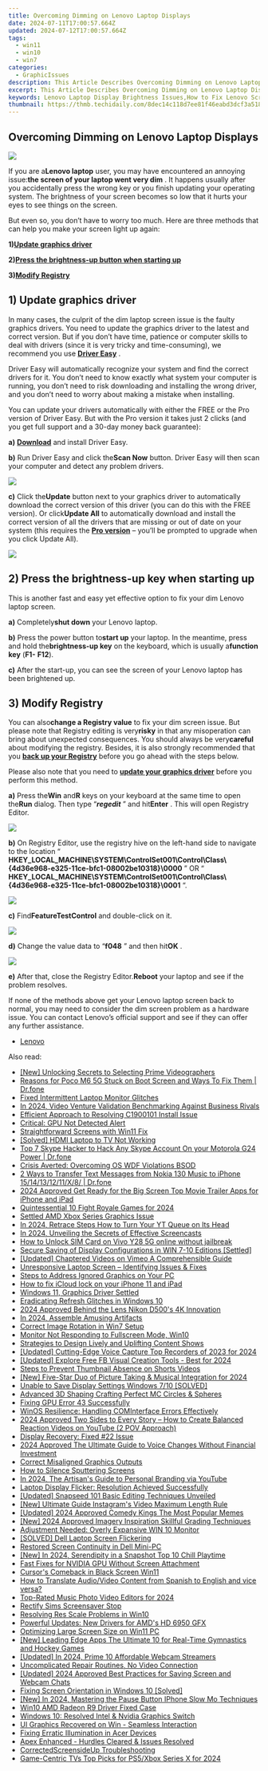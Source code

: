 ```yaml
---
title: Overcoming Dimming on Lenovo Laptop Displays
date: 2024-07-11T17:00:57.664Z
updated: 2024-07-12T17:00:57.664Z
tags:
  - win11
  - win10
  - win7
categories:
  - GraphicIssues
description: This Article Describes Overcoming Dimming on Lenovo Laptop Displays
excerpt: This Article Describes Overcoming Dimming on Lenovo Laptop Displays
keywords: Lenovo Laptop Display Brightness Issues,How to Fix Lenovo Screen Fade Problem,Lenovo Laptop Display Dimming Troubleshooting,Resolving Lenovo Screen Brightness Reduction,Lenovo Display Adjustment Tips,Maintaining Lenovo Laptop Screen Brightness,Lenovo Display Fade Fixes and Updates
thumbnail: https://thmb.techidaily.com/8dec14c118d7ee81f46eabd3dcf3a5188bbf56bf80fdef23b5e5cacf3addecc5.jpg
---
```


## Overcoming Dimming on Lenovo Laptop Displays

![](https://images.drivereasy.com/wp-content/uploads/2017/10/img_59dad7accf3cc.jpg)

 If you are a**Lenovo laptop** user, you may have encountered an annoying issue:**the screen of your laptop went very dim** . It happens usually after you accidentally press the wrong key or you finish updating your operating system. The brightness of your screen becomes so low that it hurts your eyes to see things on the screen.

 But even so, you don’t have to worry too much. Here are three methods that can help you make your screen light up again:

 **1)[Update graphics driver](#a)**

 **2)[Press the brightness-up button when starting up](#b)**

 **3)[Modify Registry](#c)**

## 1) Update graphics driver

 In many cases, the culprit of the dim laptop screen issue is the faulty graphics drivers. You need to update the graphics driver to the latest and correct version. But if you don’t have time, patience or computer skills to deal with drivers (since it is very tricky and time-consuming), we recommend you use [**Driver Easy**](https://tools.techidaily.com/drivereasy/download/) .

 Driver Easy will automatically recognize your system and find the correct drivers for it. You don’t need to know exactly what system your computer is running, you don’t need to risk downloading and installing the wrong driver, and you don’t need to worry about making a mistake when installing.

 You can update your drivers automatically with either the FREE or the Pro version of Driver Easy. But with the Pro version it takes just 2 clicks (and you get full support and a 30-day money back guarantee):

**a)** [**Download**](https://tools.techidaily.com/drivereasy/download/) and install Driver Easy.

**b)** Run Driver Easy and click the**Scan Now** button. Driver Easy will then scan your computer and detect any problem drivers.

![](https://images.drivereasy.com/wp-content/uploads/2017/07/img_597858796d417.png)

**c)**  Click the**Update** button next to your graphics driver to automatically download the correct version of this driver (you can do this with the FREE version). Or click**Update All** to automatically download and install the correct version of all the drivers that are missing or out of date on your system (this requires the [**Pro version**](https://tools.techidaily.com/drivereasy/download/) – you’ll be prompted to upgrade when you click Update All).

![](https://images.drivereasy.com/wp-content/uploads/2017/07/img_597859a7e365f.jpg)

## 2) Press the brightness-up key when starting up

 This is another fast and easy yet effective option to fix your dim Lenovo laptop screen.

**a)**  Completely**shut down** your Lenovo laptop.

**b)**  Press the power button to**start up** your laptop. In the meantime, press and hold the**brightness-up key** on the keyboard, which is usually a**function key** (**F1-** **F12**).

**c)**  After the start-up, you can see the screen of your Lenovo laptop has been brightened up.

## 3) Modify Registry

 You can also**change a Registry value** to fix your dim screen issue. But please note that Registry editing is very**risky** in that any misoperation can bring about unexpected consequences. You should always be very**careful** about modifying the registry. Besides, it is also strongly recommended that you [**back up your Registry**](https://tools.techidaily.com/drivereasy/download/) before you go ahead with the steps below.

 Please also note that you need to [**update your graphics driver**](#a) before you perform this method.

**a)**  Press the**Win** and**R** keys on your keyboard at the same time to open the**Run** dialog. Then type “_**regedit**_ ” and hit**Enter** . This will open Registry Editor.

![](https://images.drivereasy.com/wp-content/uploads/2017/07/img_597862b688206.png)

**b)**  On Registry Editor, use the registry hive on the left-hand side to navigate to the location “ **HKEY\_LOCAL\_MACHINE\\SYSTEM\\ControlSet001\\Control\\Class\\{4d36e968-e325-11ce-bfc1-08002be10318}\\0000** ” OR “ **HKEY\_LOCAL\_MACHINE\\SYSTEM\\ControlSet001\\Control\\Class\\{4d36e968-e325-11ce-bfc1-08002be10318}\\0001** “.

![](https://images.drivereasy.com/wp-content/uploads/2017/07/img_597866ac4e53d.jpg)

**c)**  Find**FeatureTestControl** and double-click on it.

![](https://images.drivereasy.com/wp-content/uploads/2017/07/img_597867284d454.png)

**d)**  Change the value data to “**f048** ” and then hit**OK** .

![](https://images.drivereasy.com/wp-content/uploads/2017/07/img_597867f178db8.png)

**e)** After that, close the Registry Editor.**Reboot** your laptop and see if the problem resolves.

 If none of the methods above get your Lenovo laptop screen back to normal, you may need to consider the dim screen problem as a hardware issue. You can contact Lenovo’s official support and see if they can offer any further assistance.

* [Lenovo](https://tools.techidaily.com/drivereasy/download/)

<ins class="adsbygoogle"
     style="display:block"
     data-ad-format="autorelaxed"
     data-ad-client="ca-pub-7571918770474297"
     data-ad-slot="1223367746"></ins>



<ins class="adsbygoogle"
     style="display:block"
     data-ad-client="ca-pub-7571918770474297"
     data-ad-slot="8358498916"
     data-ad-format="auto"
     data-full-width-responsive="true"></ins>



<span class="atpl-alsoreadstyle">Also read:</span>
<div><ul>
<li><a href="https://some-approaches.techidaily.com/new-unlocking-secrets-to-selecting-prime-videographers/"><u>[New] Unlocking Secrets to Selecting Prime Videographers</u></a></li>
<li><a href="https://fix-guide.techidaily.com/reasons-for-poco-m6-5g-stuck-on-boot-screen-and-ways-to-fix-them-drfone-by-drfone-fix-android-problems-fix-android-problems/"><u>Reasons for Poco M6 5G Stuck on Boot Screen and Ways To Fix Them | Dr.fone</u></a></li>
<li><a href="https://graphic-issues.techidaily.com/fixed-intermittent-laptop-monitor-glitches/"><u>Fixed Intermittent Laptop Monitor Glitches</u></a></li>
<li><a href="https://facebook-video-share.techidaily.com/in-2024-video-venture-validation-benchmarking-against-business-rivals/"><u>In 2024, Video Venture Validation  Benchmarking Against Business Rivals</u></a></li>
<li><a href="https://graphic-issues.techidaily.com/efficient-approach-to-resolving-c1900101-install-issue/"><u>Efficient Approach to Resolving C1900101 Install Issue</u></a></li>
<li><a href="https://graphic-issues.techidaily.com/critical-gpu-not-detected-alert/"><u>Critical: GPU Not Detected Alert</u></a></li>
<li><a href="https://graphic-issues.techidaily.com/straightforward-screens-with-win11-fix/"><u>Straightforward Screens with Win11 Fix</u></a></li>
<li><a href="https://graphic-issues.techidaily.com/solved-hdmi-laptop-to-tv-not-working/"><u>[Solved] HDMI Laptop to TV Not Working</u></a></li>
<li><a href="https://location-social.techidaily.com/top-7-skype-hacker-to-hack-any-skype-account-on-your-motorola-g24-power-drfone-by-drfone-virtual-android/"><u>Top 7 Skype Hacker to Hack Any Skype Account On your Motorola G24 Power | Dr.fone</u></a></li>
<li><a href="https://graphic-issues.techidaily.com/crisis-averted-overcoming-os-wdf-violations-bsod/"><u>Crisis Averted: Overcoming OS WDF Violations BSOD</u></a></li>
<li><a href="https://blog-min.techidaily.com/2-ways-to-transfer-text-messages-from-nokia-130-music-to-iphone-1514131211x8-drfone-by-drfone-transfer-from-android-transfer-from-android/"><u>2 Ways to Transfer Text Messages from Nokia 130 Music to iPhone 15/14/13/12/11/X/8/ | Dr.fone</u></a></li>
<li><a href="https://ai-driven-video-production.techidaily.com/2024-approved-get-ready-for-the-big-screen-top-movie-trailer-apps-for-iphone-and-ipad/"><u>2024 Approved Get Ready for the Big Screen Top Movie Trailer Apps for iPhone and iPad</u></a></li>
<li><a href="https://visual-screen-recording.techidaily.com/quintessential-10-fight-royale-games-for-2024/"><u>Quintessential 10 Fight Royale Games for 2024</u></a></li>
<li><a href="https://graphic-issues.techidaily.com/settled-amd-xbox-series-graphics-issue/"><u>Settled AMD Xbox Series Graphics Issue</u></a></li>
<li><a href="https://youtube-stream.techidaily.com/in-2024-retrace-steps-how-to-turn-your-yt-queue-on-its-head/"><u>In 2024, Retrace Steps  How to Turn Your YT Queue on Its Head</u></a></li>
<li><a href="https://on-screen-recording.techidaily.com/in-2024-unveiling-the-secrets-of-effective-screencasts/"><u>In 2024, Unveiling the Secrets of Effective Screencasts</u></a></li>
<li><a href="https://sim-unlock.techidaily.com/how-to-unlock-sim-card-on-vivo-y28-5g-online-without-jailbreak-by-drfone-android/"><u>How to Unlock SIM Card on Vivo Y28 5G online without jailbreak</u></a></li>
<li><a href="https://graphic-issues.techidaily.com/secure-saving-of-display-configurations-in-win-7-10-editions-settled/"><u>Secure Saving of Display Configurations in WIN 7-10 Editions [Settled]</u></a></li>
<li><a href="https://vimeo-videos.techidaily.com/updated-chaptered-videos-on-vimeo-a-comprehensible-guide/"><u>[Updated] Chaptered Videos on Vimeo  A Comprehensible Guide</u></a></li>
<li><a href="https://graphic-issues.techidaily.com/unresponsive-laptop-screen-identifying-issues-and-fixes/"><u>Unresponsive Laptop Screen – Identifying Issues & Fixes</u></a></li>
<li><a href="https://graphic-issues.techidaily.com/steps-to-address-ignored-graphics-on-your-pc/"><u>Steps to Address Ignored Graphics on Your PC</u></a></li>
<li><a href="https://activate-lock.techidaily.com/how-to-fix-icloud-lock-on-your-iphone-11-and-ipad-by-drfone-ios/"><u>How to fix iCloud lock on your iPhone 11 and iPad</u></a></li>
<li><a href="https://graphic-issues.techidaily.com/windows-11-graphics-driver-settled/"><u>Windows 11, Graphics Driver Settled</u></a></li>
<li><a href="https://graphic-issues.techidaily.com/eradicating-refresh-glitches-in-windows-10/"><u>Eradicating Refresh Glitches in Windows 10</u></a></li>
<li><a href="https://fox-links.techidaily.com/2024-approved-behind-the-lens-nikon-d500s-4k-innovation/"><u>2024 Approved  Behind the Lens  Nikon D500's 4K Innovation</u></a></li>
<li><a href="https://extra-tips.techidaily.com/in-2024-assemble-amusing-artifacts/"><u>In 2024, Assemble Amusing Artifacts</u></a></li>
<li><a href="https://graphic-issues.techidaily.com/correct-image-rotation-in-win7-setup/"><u>Correct Image Rotation in Win7 Setup</u></a></li>
<li><a href="https://graphic-issues.techidaily.com/monitor-not-responding-to-fullscreen-mode-win10/"><u>Monitor Not Responding to Fullscreen Mode, Win10</u></a></li>
<li><a href="https://youtube-clips.techidaily.com/strategies-to-design-lively-and-uplifting-content-shows/"><u>Strategies to Design Lively and Uplifting Content Shows</u></a></li>
<li><a href="https://screen-mirroring-recording.techidaily.com/updated-cutting-edge-voice-capture-top-recorders-of-2023-for-2024/"><u>[Updated] Cutting-Edge Voice Capture  Top Recorders of 2023 for 2024</u></a></li>
<li><a href="https://facebook-clips.techidaily.com/updated-explore-free-fb-visual-creation-tools-best-for-2024/"><u>[Updated] Explore Free FB Visual Creation Tools - Best for 2024</u></a></li>
<li><a href="https://youtube-tips.techidaily.com/-to-prevent-thumbnail-absence-on-shorts-videos/"><u>Steps to Prevent Thumbnail Absence on Shorts Videos</u></a></li>
<li><a href="https://fox-http.techidaily.com/new-five-star-duo-of-picture-taking-and-musical-integration-for-2024/"><u>[New] Five-Star Duo of Picture Taking & Musical Integration for 2024</u></a></li>
<li><a href="https://graphic-issues.techidaily.com/unable-to-save-display-settings-windows-710-solved/"><u>Unable to Save Display Settings Windows 7/10 [SOLVED]</u></a></li>
<li><a href="https://visual-screen-recording.techidaily.com/advanced-3d-shaping-crafting-perfect-mc-circles-and-spheres/"><u>Advanced 3D Shaping  Crafting Perfect MC Circles & Spheres</u></a></li>
<li><a href="https://graphic-issues.techidaily.com/fixing-gpu-error-43-successfully/"><u>Fixing GPU Error 43 Successfully</u></a></li>
<li><a href="https://graphic-issues.techidaily.com/winos-resilience-handling-cominterface-errors-effectively/"><u>WinOS Resilience: Handling COMInterface Errors Effectively</u></a></li>
<li><a href="https://youtube-stream.techidaily.com/2024-approved-two-sides-to-every-story-how-to-create-balanced-reaction-videos-on-youtube-2-pov-approach/"><u>2024 Approved  Two Sides to Every Story – How to Create Balanced Reaction Videos on YouTube (2 POV Approach)</u></a></li>
<li><a href="https://graphic-issues.techidaily.com/display-recovery-fixed-22-issue/"><u>Display Recovery: Fixed #22 Issue</u></a></li>
<li><a href="https://some-tips.techidaily.com/2024-approved-the-ultimate-guide-to-voice-changes-without-financial-investment/"><u>2024 Approved  The Ultimate Guide to Voice Changes Without Financial Investment</u></a></li>
<li><a href="https://graphic-issues.techidaily.com/correct-misaligned-graphics-outputs/"><u>Correct Misaligned Graphics Outputs</u></a></li>
<li><a href="https://graphic-issues.techidaily.com/how-to-silence-sputtering-screens/"><u>How to Silence Sputtering Screens</u></a></li>
<li><a href="https://youtube-help.techidaily.com/in-2024-the-artisans-guide-to-personal-branding-via-youtube/"><u>In 2024, The Artisan's Guide to Personal Branding via YouTube</u></a></li>
<li><a href="https://graphic-issues.techidaily.com/laptop-display-flicker-resolution-achieved-successfully/"><u>Laptop Display Flicker: Resolution Achieved Successfully</u></a></li>
<li><a href="https://fox-hovers.techidaily.com/updated-snapseed-101-basic-editing-techniques-unveiled/"><u>[Updated] Snapseed 101  Basic Editing Techniques Unveiled</u></a></li>
<li><a href="https://instagram-video-recordings.techidaily.com/new-ultimate-guide-instagrams-video-maximum-length-rule/"><u>[New] Ultimate Guide  Instagram's Video Maximum Length Rule</u></a></li>
<li><a href="https://twitter-videos.techidaily.com/updated-2024-approved-comedy-kings-the-most-popular-memes/"><u>[Updated] 2024 Approved  Comedy Kings  The Most Popular Memes</u></a></li>
<li><a href="https://article-helps.techidaily.com/new-2024-approved-imagery-inspiration-skillful-grading-techniques/"><u>[New] 2024 Approved  Imagery Inspiration  Skillful Grading Techniques</u></a></li>
<li><a href="https://graphic-issues.techidaily.com/adjustment-needed-overly-expansive-win-10-monitor/"><u>Adjustment Needed: Overly Expansive WIN 10 Monitor</u></a></li>
<li><a href="https://graphic-issues.techidaily.com/solved-dell-laptop-screen-flickering/"><u>[SOLVED] Dell Laptop Screen Flickering</u></a></li>
<li><a href="https://graphic-issues.techidaily.com/restored-screen-continuity-in-dell-mini-pc/"><u>Restored Screen Continuity in Dell Mini-PC</u></a></li>
<li><a href="https://video-screen-grab.techidaily.com/new-in-2024-serendipity-in-a-snapshot-top-10-chill-playtime/"><u>[New] In 2024, Serendipity in a Snapshot  Top 10 Chill Playtime</u></a></li>
<li><a href="https://graphic-issues.techidaily.com/fast-fixes-for-nvidia-gpu-without-screen-attachment/"><u>Fast Fixes for NVIDIA GPU Without Screen Attachment</u></a></li>
<li><a href="https://graphic-issues.techidaily.com/cursors-comeback-in-black-screen-win11/"><u>Cursor's Comeback in Black Screen Win11</u></a></li>
<li><a href="https://ai-video.techidaily.com/how-to-translate-audiovideo-content-from-spanish-to-english-and-vice-versa/"><u>How to Translate Audio/Video Content from Spanish to English and vice versa?</u></a></li>
<li><a href="https://ai-video-tools.techidaily.com/top-rated-music-photo-video-editors-for-2024/"><u>Top-Rated Music Photo Video Editors for 2024</u></a></li>
<li><a href="https://graphic-issues.techidaily.com/rectify-sims-screensaver-stop/"><u>Rectify Sims Screensaver Stop</u></a></li>
<li><a href="https://graphic-issues.techidaily.com/resolving-res-scale-problems-in-win10/"><u>Resolving Res Scale Problems in Win10</u></a></li>
<li><a href="https://graphic-issues.techidaily.com/powerful-updates-new-drivers-for-amds-hd-6950-gfx/"><u>Powerful Updates: New Drivers for AMD's HD 6950 GFX</u></a></li>
<li><a href="https://graphic-issues.techidaily.com/optimizing-large-screen-size-on-win11-pc/"><u>Optimizing Large Screen Size on Win11 PC</u></a></li>
<li><a href="https://extra-guidance.techidaily.com/new-leading-edge-apps-the-ultimate-10-for-real-time-gymnastics-and-hockey-games/"><u>[New] Leading Edge Apps  The Ultimate 10 for Real-Time Gymnastics and Hockey Games</u></a></li>
<li><a href="https://on-screen-recording.techidaily.com/updated-in-2024-prime-10-affordable-webcam-streamers/"><u>[Updated] In 2024, Prime 10 Affordable Webcam Streamers</u></a></li>
<li><a href="https://graphic-issues.techidaily.com/uncomplicated-repair-routines-no-video-connection/"><u>Uncomplicated Repair Routines, No Video Connection</u></a></li>
<li><a href="https://visual-screen-recording.techidaily.com/updated-2024-approved-best-practices-for-saving-screen-and-webcam-chats/"><u>[Updated] 2024 Approved  Best Practices for Saving Screen and Webcam Chats</u></a></li>
<li><a href="https://graphic-issues.techidaily.com/fixing-screen-orientation-in-windows-10-solved/"><u>Fixing Screen Orientation in Windows 10 [Solved]</u></a></li>
<li><a href="https://digital-screen-recording.techidaily.com/new-in-2024-mastering-the-pause-button-iphone-slow-mo-techniques/"><u>[New] In 2024, Mastering the Pause Button  IPhone Slow Mo Techniques</u></a></li>
<li><a href="https://graphic-issues.techidaily.com/win10-amd-radeon-r9-driver-fixed-case/"><u>Win10 AMD Radeon R9 Driver Fixed Case</u></a></li>
<li><a href="https://graphic-issues.techidaily.com/windows-10-resolved-intel-and-nvidia-graphics-switch/"><u>Windows 10: Resolved Intel & Nvidia Graphics Switch</u></a></li>
<li><a href="https://graphic-issues.techidaily.com/ui-graphics-recovered-on-win-seamless-interaction/"><u>UI Graphics Recovered on Win - Seamless Interaction</u></a></li>
<li><a href="https://graphic-issues.techidaily.com/fixing-erratic-illumination-in-acer-devices/"><u>Fixing Erratic Illumination in Acer Devices</u></a></li>
<li><a href="https://graphic-issues.techidaily.com/apex-enhanced-hurdles-cleared-and-issues-resolved/"><u>Apex Enhanced - Hurdles Cleared & Issues Resolved</u></a></li>
<li><a href="https://graphic-issues.techidaily.com/correctedscreensideup-troubleshooting/"><u>CorrectedScreensideUp Troubleshooting</u></a></li>
<li><a href="https://fox-info.techidaily.com/game-centric-tvs-top-picks-for-ps5xbox-series-x-for-2024/"><u>Game-Centric TVs  Top Picks for PS5/Xbox Series X for 2024</u></a></li>
</ul></div>
